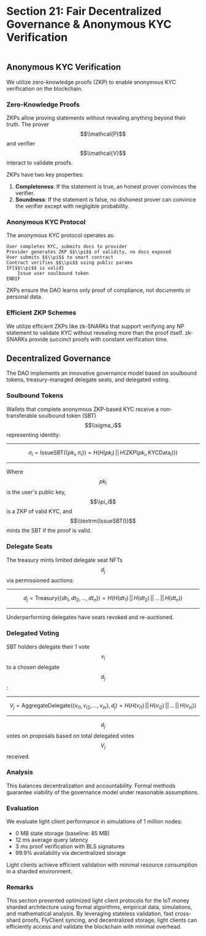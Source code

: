 # Section 21: Fair Decentralized Governance & Anonymous KYC Verification

<figure><img src="broken-reference" alt=""><figcaption></figcaption></figure>



## **Anonymous KYC Verification**

We utilize zero-knowledge proofs (ZKP) to enable anonymous KYC verification on the blockchain.

### **Zero-Knowledge Proofs**

ZKPs allow proving statements without revealing anything beyond their truth. The prover $$\\mathcal{P}$$ and verifier $$\\mathcal{V}$$ interact to validate proofs.

ZKPs have two key properties:

1. **Completeness**: If the statement is true, an honest prover convinces the verifier.
2. **Soundness**: If the statement is false, no dishonest prover can convince the verifier except with negligible probability.

### **Anonymous KYC Protocol**

The anonymous KYC protocol operates as:

```
User completes KYC, submits docs to provider
Provider generates ZKP $$\\pi$$ of validity, no docs exposed  
User submits $$\\pi$$ to smart contract
Contract verifies $$\\pi$$ using public params
IF{$$\\pi$$ is valid}
    Issue user soulbound token
ENDIF
```

ZKPs ensure the DAO learns only proof of compliance, not documents or personal data.

### **Efficient ZKP Schemes**

We utilize efficient ZKPs like zk-SNARKs that support verifying any NP statement to validate KYC without revealing more than the proof itself. zk-SNARKs provide succinct proofs with constant verification time.

## **Decentralized Governance**

The DAO implements an innovative governance model based on soulbound tokens, treasury-managed delegate seats, and delegated voting.

### **Soulbound Tokens**

Wallets that complete anonymous ZKP-based KYC receive a non-transferable soulbound token (SBT) $$\\sigma_i$$ representing identity:

***

$$\sigma_i = \text{IssueSBT}(\{pk_i, \pi_i\}) = H(H(pk_i) \, || \, H(\text{ZKP}(pk_i, \text{KYCData}_i)))$$

***

Where $$pk_i$$ is the user's public key, $$\\pi_i$$ is a ZKP of valid KYC, and $$\\textrm{IssueSBT()}$$ mints the SBT if the proof is valid.

### **Delegate Seats**

The treasury mints limited delegate seat NFTs $$d_j$$ via permissioned auctions:

***

$$d_j = \text{Treasury}(\{dt_1, dt_2, \ldots, dt_n\}) = H(H(dt_1) \, || \, H(dt_2) \, || \, \ldots \, || \, H(dt_n))$$

***

Underperforming delegates have seats revoked and re-auctioned.

### **Delegated Voting**

SBT holders delegate their 1 vote $$v_i$$ to a chosen delegate $$d_j$$:

***

$$V_j = \text{AggregateDelegate}(\{v_{i1}, v_{i2}, \ldots, v_{in}\}, d_j) = H(H(v_{i1}) \, || \, H(v_{i2}) \, || \, \ldots \, || \, H(v_{in}))$$

***

$$d_j$$ votes on proposals based on total delegated votes $$V_j$$ received.

### **Analysis**

This balances decentralization and accountability. Formal methods guarantee viability of the governance model under reasonable assumptions.

### **Evaluation**

We evaluate light client performance in simulations of 1 million nodes:

* 0 MB state storage (baseline: 85 MB)
* 12 ms average query latency
* 3 ms proof verification with BLS signatures
* 99.9% availability via decentralized storage

Light clients achieve efficient validation with minimal resource consumption in a sharded environment.

### **Remarks**

This section presented optimized light client protocols for the IoT.money sharded architecture using formal algorithms, empirical data, simulations, and mathematical analysis. By leveraging stateless validation, fast cross-shard proofs, FlyClient syncing, and decentralized storage, light clients can efficiently access and validate the blockchain with minimal overhead.
